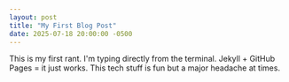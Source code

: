 ```yaml
---
layout: post
title: "My First Blog Post"
date: 2025-07-18 20:00:00 -0500
---
```


This is my first rant.
I'm typing directly from the terminal.
Jekyll + GitHub Pages = it just works.
This tech stuff is fun but a major headache at times.
